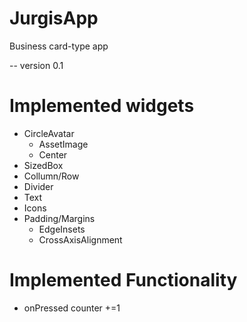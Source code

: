 # JurgisApp
Business card-type app

-- version 0.1
# Implemented widgets
 - CircleAvatar
   - AssetImage
   - Center
 - SizedBox
 - Collumn/Row
 - Divider
 - Text
 - Icons
 - Padding/Margins
   - EdgeInsets
   - CrossAxisAlignment

# Implemented Functionality
 - onPressed counter +=1
